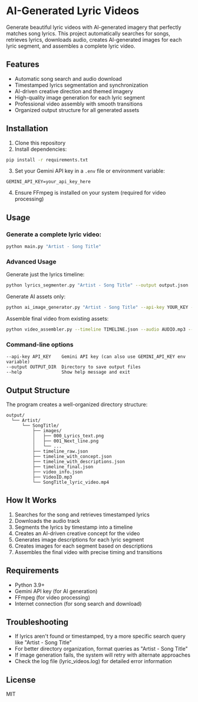 # AI-Generated Lyric Videos

Generate beautiful lyric videos with AI-generated imagery that perfectly matches song lyrics. This project automatically searches for songs, retrieves lyrics, downloads audio, creates AI-generated images for each lyric segment, and assembles a complete lyric video.

## Features

- Automatic song search and audio download
- Timestamped lyrics segmentation and synchronization
- AI-driven creative direction and themed imagery
- High-quality image generation for each lyric segment
- Professional video assembly with smooth transitions
- Organized output structure for all generated assets

## Installation

1. Clone this repository
2. Install dependencies:
```bash
pip install -r requirements.txt
```
3. Set your Gemini API key in a `.env` file or environment variable:
```
GEMINI_API_KEY=your_api_key_here
```
4. Ensure FFmpeg is installed on your system (required for video processing)

## Usage

### Generate a complete lyric video:

```bash
python main.py "Artist - Song Title"
```

### Advanced Usage

Generate just the lyrics timeline:
```bash
python lyrics_segmenter.py "Artist - Song Title" --output output.json
```

Generate AI assets only:
```bash
python ai_image_generator.py "Artist - Song Title" --api-key YOUR_KEY --output output_dir
```

Assemble final video from existing assets:
```bash
python video_assembler.py --timeline TIMELINE.json --audio AUDIO.mp3 --output OUTPUT.mp4
```

### Command-line options

```
--api-key API_KEY    Gemini API key (can also use GEMINI_API_KEY env variable)
--output OUTPUT_DIR  Directory to save output files
--help               Show help message and exit
```

## Output Structure

The program creates a well-organized directory structure:
```
output/
  └── Artist/
      └── SongTitle/
          ├── images/
          │   ├── 000_Lyrics_text.png
          │   ├── 001_Next_line.png
          │   └── ...
          ├── timeline_raw.json
          ├── timeline_with_concept.json
          ├── timeline_with_descriptions.json
          ├── timeline_final.json
          ├── video_info.json
          ├── VideoID.mp3
          └── SongTitle_lyric_video.mp4
```

## How It Works

1. Searches for the song and retrieves timestamped lyrics
2. Downloads the audio track
3. Segments the lyrics by timestamp into a timeline
4. Creates an AI-driven creative concept for the video
5. Generates image descriptions for each lyric segment
6. Creates images for each segment based on descriptions
7. Assembles the final video with precise timing and transitions

## Requirements

- Python 3.9+
- Gemini API key (for AI generation)
- FFmpeg (for video processing)
- Internet connection (for song search and download)

## Troubleshooting

- If lyrics aren't found or timestamped, try a more specific search query like "Artist - Song Title"
- For better directory organization, format queries as "Artist - Song Title" 
- If image generation fails, the system will retry with alternate approaches
- Check the log file (lyric_videos.log) for detailed error information

## License

MIT